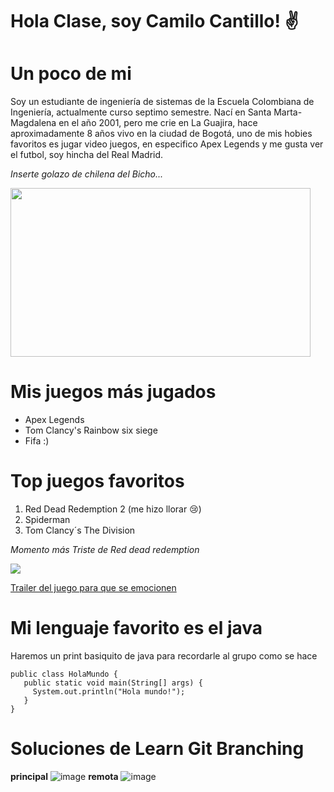 # Hola Clase, soy Camilo Cantillo! ✌️

**Un poco de mi**
=
Soy un estudiante de ingeniería de sistemas de la Escuela Colombiana de Ingeniería, actualmente curso septimo semestre.
Nací en Santa Marta-Magdalena en el año 2001, pero me crie en La Guajira, hace aproximadamente 8 años vivo en la ciudad de Bogotá,
uno de mis hobies favoritos es jugar video juegos, en especifico Apex Legends y me gusta ver el futbol, soy hincha del Real Madrid.

*Inserte golazo de chilena del Bicho...*

<img src="https://c.tenor.com/vBaTHcLmp8wAAAAS/ronaldo-goal.gif" width="480" height="270" />
 
 Mis juegos más jugados
 =
- Apex Legends
- Tom Clancy's Rainbow six siege
- Fifa :)

Top juegos favoritos 
=
1. Red Dead Redemption 2 (me hizo llorar 😢)
2. Spiderman
3. Tom Clancy´s The Division

*Momento más Triste de Red dead redemption*

![](https://media.vandal.net/i/620x348/11-2018/2018111410522559_1.jpg)

[Trailer del juego para que se emocionen](https://www.youtube.com/watch?v=df_z1u2pHYA&t=13s&ab_channel=RockstarGamesEspa%C3%B1a)

Mi lenguaje favorito es el java
=

Haremos un print basiquito de java para recordarle al grupo como se hace

```
public class HolaMundo {
   public static void main(String[] args) {
     System.out.println("Hola mundo!");
   }
}
 ```

Soluciones de Learn Git Branching 
=
**principal**
![image](https://user-images.githubusercontent.com/108955358/187049138-78bf6c83-2734-4e87-89b5-2701f521b44a.png)
**remota**
![image](https://user-images.githubusercontent.com/108955358/187052934-080c8e75-52c3-4922-8675-01a092531647.png)


